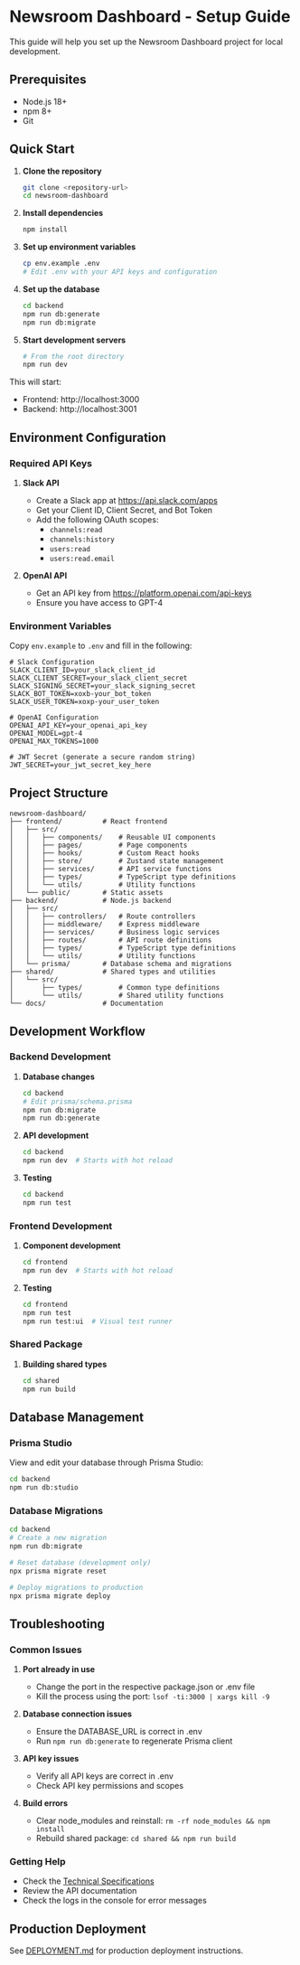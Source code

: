 # Newsroom Dashboard - Setup Guide

This guide will help you set up the Newsroom Dashboard project for local development.

## Prerequisites

- Node.js 18+ 
- npm 8+
- Git

## Quick Start

1. **Clone the repository**
   ```bash
   git clone <repository-url>
   cd newsroom-dashboard
   ```

2. **Install dependencies**
   ```bash
   npm install
   ```

3. **Set up environment variables**
   ```bash
   cp env.example .env
   # Edit .env with your API keys and configuration
   ```

4. **Set up the database**
   ```bash
   cd backend
   npm run db:generate
   npm run db:migrate
   ```

5. **Start development servers**
   ```bash
   # From the root directory
   npm run dev
   ```

This will start:
- Frontend: http://localhost:3000
- Backend: http://localhost:3001

## Environment Configuration

### Required API Keys

1. **Slack API**
   - Create a Slack app at https://api.slack.com/apps
   - Get your Client ID, Client Secret, and Bot Token
   - Add the following OAuth scopes:
     - `channels:read`
     - `channels:history`
     - `users:read`
     - `users:read.email`

2. **OpenAI API**
   - Get an API key from https://platform.openai.com/api-keys
   - Ensure you have access to GPT-4

### Environment Variables

Copy `env.example` to `.env` and fill in the following:

```env
# Slack Configuration
SLACK_CLIENT_ID=your_slack_client_id
SLACK_CLIENT_SECRET=your_slack_client_secret
SLACK_SIGNING_SECRET=your_slack_signing_secret
SLACK_BOT_TOKEN=xoxb-your_bot_token
SLACK_USER_TOKEN=xoxp-your_user_token

# OpenAI Configuration
OPENAI_API_KEY=your_openai_api_key
OPENAI_MODEL=gpt-4
OPENAI_MAX_TOKENS=1000

# JWT Secret (generate a secure random string)
JWT_SECRET=your_jwt_secret_key_here
```

## Project Structure

```
newsroom-dashboard/
├── frontend/          # React frontend
│   ├── src/
│   │   ├── components/    # Reusable UI components
│   │   ├── pages/         # Page components
│   │   ├── hooks/         # Custom React hooks
│   │   ├── store/         # Zustand state management
│   │   ├── services/      # API service functions
│   │   ├── types/         # TypeScript type definitions
│   │   └── utils/         # Utility functions
│   └── public/        # Static assets
├── backend/           # Node.js backend
│   ├── src/
│   │   ├── controllers/   # Route controllers
│   │   ├── middleware/    # Express middleware
│   │   ├── services/      # Business logic services
│   │   ├── routes/        # API route definitions
│   │   ├── types/         # TypeScript type definitions
│   │   └── utils/         # Utility functions
│   └── prisma/        # Database schema and migrations
├── shared/            # Shared types and utilities
│   └── src/
│       ├── types/         # Common type definitions
│       └── utils/         # Shared utility functions
└── docs/              # Documentation
```

## Development Workflow

### Backend Development

1. **Database changes**
   ```bash
   cd backend
   # Edit prisma/schema.prisma
   npm run db:migrate
   npm run db:generate
   ```

2. **API development**
   ```bash
   cd backend
   npm run dev  # Starts with hot reload
   ```

3. **Testing**
   ```bash
   cd backend
   npm run test
   ```

### Frontend Development

1. **Component development**
   ```bash
   cd frontend
   npm run dev  # Starts with hot reload
   ```

2. **Testing**
   ```bash
   cd frontend
   npm run test
   npm run test:ui  # Visual test runner
   ```

### Shared Package

1. **Building shared types**
   ```bash
   cd shared
   npm run build
   ```

## Database Management

### Prisma Studio

View and edit your database through Prisma Studio:

```bash
cd backend
npm run db:studio
```

### Database Migrations

```bash
cd backend
# Create a new migration
npm run db:migrate

# Reset database (development only)
npx prisma migrate reset

# Deploy migrations to production
npx prisma migrate deploy
```

## Troubleshooting

### Common Issues

1. **Port already in use**
   - Change the port in the respective package.json or .env file
   - Kill the process using the port: `lsof -ti:3000 | xargs kill -9`

2. **Database connection issues**
   - Ensure the DATABASE_URL is correct in .env
   - Run `npm run db:generate` to regenerate Prisma client

3. **API key issues**
   - Verify all API keys are correct in .env
   - Check API key permissions and scopes

4. **Build errors**
   - Clear node_modules and reinstall: `rm -rf node_modules && npm install`
   - Rebuild shared package: `cd shared && npm run build`

### Getting Help

- Check the [Technical Specifications](./TECHNICAL_SPECS.md)
- Review the API documentation
- Check the logs in the console for error messages

## Production Deployment

See [DEPLOYMENT.md](./DEPLOYMENT.md) for production deployment instructions.
